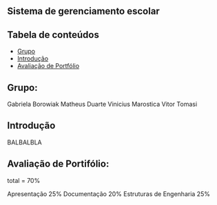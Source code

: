 ## Sistema de gerenciamento escolar

## Tabela de conteúdos
* [Grupo](#grupo)
* [Introdução](#introducao)
* [Avaliação de Portfólio](#avaliacao)

## Grupo:
Gabriela Borowiak
Matheus Duarte
Vinicius Marostica
Vitor Tomasi

## Introdução
BALBALBLA

## Avaliação de Portifólio:
total = 70%

Apresentação	            25%
Documentação	            20%
Estruturas de Engenharia	25%
